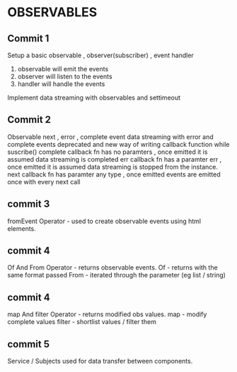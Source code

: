 # OBSERVABLES

## Commit 1
Setup a basic observable , observer(subscriber) , event handler

1. observable will emit the events
2. observer will listen to the events
3. handler will handle the events

Implement data streaming with observables and settimeout

## Commit 2

Observable next , error , complete event
data streaming with error and complete events
deprecated and new way of writing callback function while suscribe()
complete callback fn has no paramters , once emitted it is assumed data streaming is completed
err callback fn has a paramter err , once emitted it is assumed data streaming is stopped from the instance.
next callback fn has paramter any type , once emitted events are emitted once with every next call


## commit 3
fromEvent Operator - used to create observable events using html elements.

## commit 4
Of And From Operator - returns observable events.
Of - returns with the same format passed
From - iterated through the parameter (eg list / string) 

## commit 4
map And filter Operator - returns modified obs values.
map - modify complete values
filter - shortlist values / filter them 

## commit 5
Service / Subjects used for data transfer between components.